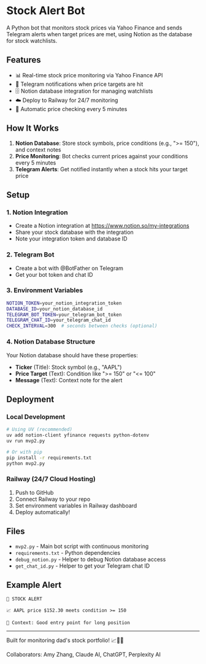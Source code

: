 # Stock Alert Bot

A Python bot that monitors stock prices via Yahoo Finance and sends Telegram alerts when target prices are met, using Notion as the database for stock watchlists.

## Features

- 📊 Real-time stock price monitoring via Yahoo Finance API
- 📱 Telegram notifications when price targets are hit
- 🗄️ Notion database integration for managing watchlists
- ☁️ Deploy to Railway for 24/7 monitoring
- 🔄 Automatic price checking every 5 minutes

## How It Works

1. **Notion Database**: Store stock symbols, price conditions (e.g., ">= 150"), and context notes
2. **Price Monitoring**: Bot checks current prices against your conditions every 5 minutes
3. **Telegram Alerts**: Get notified instantly when a stock hits your target price

## Setup

### 1. Notion Integration
- Create a Notion integration at https://www.notion.so/my-integrations
- Share your stock database with the integration
- Note your integration token and database ID

### 2. Telegram Bot
- Create a bot with @BotFather on Telegram
- Get your bot token and chat ID

### 3. Environment Variables
```bash
NOTION_TOKEN=your_notion_integration_token
DATABASE_ID=your_notion_database_id
TELEGRAM_BOT_TOKEN=your_telegram_bot_token
TELEGRAM_CHAT_ID=your_telegram_chat_id
CHECK_INTERVAL=300  # seconds between checks (optional)
```

### 4. Notion Database Structure
Your Notion database should have these properties:
- **Ticker** (Title): Stock symbol (e.g., "AAPL")
- **Price Target** (Text): Condition like ">= 150" or "<= 100"
- **Message** (Text): Context note for the alert

## Deployment

### Local Development
```bash
# Using UV (recommended)
uv add notion-client yfinance requests python-dotenv
uv run mvp2.py

# Or with pip
pip install -r requirements.txt
python mvp2.py
```

### Railway (24/7 Cloud Hosting)
1. Push to GitHub
2. Connect Railway to your repo
3. Set environment variables in Railway dashboard
4. Deploy automatically!

## Files

- `mvp2.py` - Main bot script with continuous monitoring
- `requirements.txt` - Python dependencies
- `debug_notion.py` - Helper to debug Notion database access
- `get_chat_id.py` - Helper to get your Telegram chat ID

## Example Alert

```
🚨 STOCK ALERT

📈 AAPL price $152.30 meets condition >= 150

💭 Context: Good entry point for long position
```

---

Built for monitoring dad's stock portfolio! 📈👨‍💼

Collaborators: Amy Zhang, Claude AI, ChatGPT, Perplexity AI
